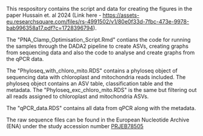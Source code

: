 This respository contains the script and data for creating the figures in the paper Hussain et. al 2024 (Link here - https://assets-eu.researchsquare.com/files/rs-4991502/v1/80e0f33d-7fbc-473e-9978-bab996358a17.pdf?c=1728396794).  

The "PNA_Clamp_Optimisation_Script.Rmd" contians the code for running the samples through the DADA2 pipeline to create ASVs, creating graphs from sequencing data and also the code to analyse and create graphs from the qPCR data.

The "Phyloseq_with_chloro_mito.RDS" contains a phyloseq object of sequencing data with chloroplast and mitochondria reads included. The phyloseq object contains an ASV table, classification table and the metadata. The "Phyloseq_exc_chloro_mito.RDS" is the same but filtering out all reads assigned to chloroplast and mitochondria ASVs.

The "qPCR_data.RDS" contains all data from qPCR along with the metadata.

The raw sequence files can be found in the European Nucleotide Archive (ENA) under the study accession number [PRJEB78505](https://www.ebi.ac.uk/ena/browser/view/PRJEB78505)
